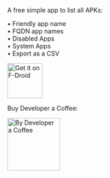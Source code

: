 A free simple app to list all APKs:

• Friendly app name<br>
• FQDN app names<br>
• Disabled Apps<br>
• System Apps<br>
• Export as a CSV<br>

[<img src="https://fdroid.gitlab.io/artwork/badge/get-it-on.png"
     alt="Get it on F-Droid"
     height="80">](https://www.stargw.net/android/apks.html?net.stargw.contacts)
    
Buy Developer a Coffee:
<br>

[<img src="https://www.stargw.net/android/karma/images/coffee-buy2.png"
     alt="By Developer a Coffee"
     height="120">](https://www.stargw.net/dosh/donate.html?android)
     
